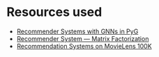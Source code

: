 # Resources used
* [Recommender Systems with GNNs in PyG](https://medium.com/stanford-cs224w/recommender-systems-with-gnns-in-pyg-d8301178e377)
* [Recommender System — Matrix Factorization](https://towardsdatascience.com/recommendation-system-matrix-factorization-d61978660b4b)
* [Recommendation Systems on MovieLens 100K](https://paperswithcode.com/sota/collaborative-filtering-on-movielens-100k)
